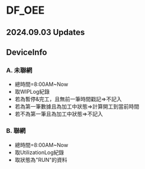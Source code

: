 # DF_OEE
## 2024.09.03 Updates
## DeviceInfo
### A. 未聯網
* 總時間=8:00AM~Now
* 取WIPLog紀錄
* 若為暫停&完工，且無前一筆時間戳記=>不記入
* 若為第一筆數據且為加工中狀態=>計算開工到當前時間
* 若不為第一筆且為加工中狀態=>不記入
### B. 聯網
* 總時間=8:00AM~Now
* 取UtilizationLog紀錄
* 取狀態為"RUN"的資料

